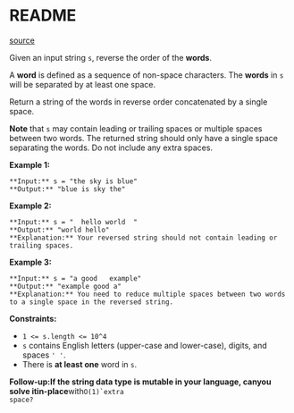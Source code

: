 # README #
[source](https://leetcode.com/problems/reverse-words-in-a-string/)

Given an input string `s`, reverse the order of the **words**.

A **word** is defined as a sequence of non-space characters. The **words** in `s` will be separated by at least one space.

Return a string of the words in reverse order concatenated by a single space.

**Note** that `s` may contain leading or trailing spaces or multiple spaces between two words. The returned string should only have a single space separating the words. Do not include any extra spaces.


**Example 1:**

```
**Input:** s = "the sky is blue"
**Output:** "blue is sky the"
```

**Example 2:**

```
**Input:** s = "  hello world  "
**Output:** "world hello"
**Explanation:** Your reversed string should not contain leading or trailing spaces.
```

**Example 3:**

```
**Input:** s = "a good   example"
**Output:** "example good a"
**Explanation:** You need to reduce multiple spaces between two words to a single space in the reversed string.
```


**Constraints:**


+ `1 <= s.length <= 10^4`
+ `s` contains English letters (upper-case and lower-case), digits, and spaces `' '`.
+ There is **at least one** word in `s`.



**Follow-up:**If the string data type is mutable in your language, canyou solve it**in-place**with<code data-stringify-type="code">O(1)`extra space?


